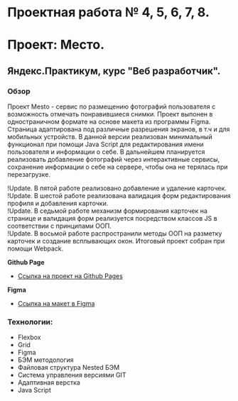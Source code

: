 # Проектная работа № 4, 5, 6, 7, 8.
# Проект: Место.
## Яндекс.Практикум, курс "Веб разработчик".

### Обзор
Проект Mesto -  сервис по размещению фотографий пользователя с возможность
отмечать понравившиеся снимки. Проект выпонен в одностраничном формате на основе макета из программы Figma.
Страница адаптирована под различные разрешения экранов, в т.ч и для мобильных устройств. В данной версии реализован минимальный
функционал при помощи Java Script для редактирования имени пользователя и информации о себе.
В дальнейшем планируется реализовать добавление фотографий через интерактивные сервисы, сохранение информации
о себе на сервере, чтобы она не терялась при перезагрузке.

!Update. В пятой работе реализовано добавление и удаление карточек.  
!Update. В шестой работе реализована валидация форм редактирования профиля и добавления карточки.  
!Update. В седьмой работе механизм формирования карточек на странице и валидация форм реализуется посредством
классов JS в соответствии с принципами ООП.  
!Update. В восьмой работе распространили методы ООП на разметку карточек и создание всплывающих окон. Итоговый
проект собран при помощи Webpack.  

**Github Page**

* [Ссылка на проект на Github Pages](https://isvakulenko.github.io/mesto/index.html)

**Figma**

* [Ссылка на макет в Figma](https://www.figma.com/file/2cn9N9jSkmxD84oJik7xL7/JavaScript.-Sprint-4?node-id=28212%3A155)

### Технологии:
 * Flexbox
 * Grid
 * Figma
 * БЭМ методология
 * Файловая структура Nested БЭМ
 * Система управления версиями GIT
 * Адаптивная верстка
 * Java Script
